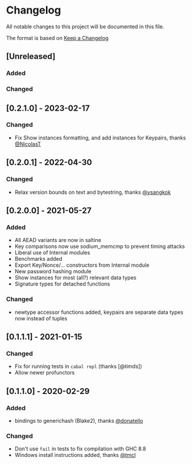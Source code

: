# Changelog
All notable changes to this project will be documented in this file.

The format is based on [Keep a Changelog](https://keepachangelog.com/en/1.0.0/)

## [Unreleased]
### Added
### Changed

## [0.2.1.0] - 2023-02-17
### Changed
- Fix Show instances formatting, and add instances for Keypairs, thanks [@NicolasT](https://github.com/NicolasT)

## [0.2.0.1] - 2022-04-30
### Changed
- Relax version bounds on text and bytestring, thanks [@ysangkok](https://github.com/ysangkok)

## [0.2.0.0] - 2021-05-27
### Added
- All AEAD variants are now in saltine
- Key comparisons now use sodium_memcmp to prevent timing attacks
- Liberal use of Internal modules
- Benchmarks added
- Export Key/Nonce/… constructors from Internal module
- New password hashing module
- Show instances for most (all?) relevant data types
- Signature types for detached functions

### Changed
- newtype accessor functions added, keypairs are separate data types now instead
of tuples

## [0.1.1.1] - 2021-01-15
### Changed
- Fix for running tests in `cabal repl` (thanks [@timds])
- Allow newer profunctors

## [0.1.1.0] - 2020-02-29
### Added
- bindings to generichash (Blake2), thanks [@donatello](https://github.com/donatello)

### Changed
- Don't use `fail` in tests to fix compilation with GHC 8.8
- Windows install instructions added, thanks [@tmcl](https://github.com/tmcl)
